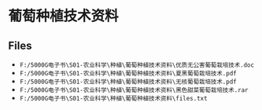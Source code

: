 # 葡萄种植技术资料

## Files

- `F:/5000G电子书\S01-农业科学\种植\葡萄种植技术资料\优质无公害葡萄栽培技术.doc`
- `F:/5000G电子书\S01-农业科学\种植\葡萄种植技术资料\夏黑葡萄栽培技术.pdf`
- `F:/5000G电子书\S01-农业科学\种植\葡萄种植技术资料\无核葡萄栽培技术.pdf`
- `F:/5000G电子书\S01-农业科学\种植\葡萄种植技术资料\黑色甜菜葡萄栽培技术.rar`
- `F:/5000G电子书\S01-农业科学\种植\葡萄种植技术资料\files.txt`
